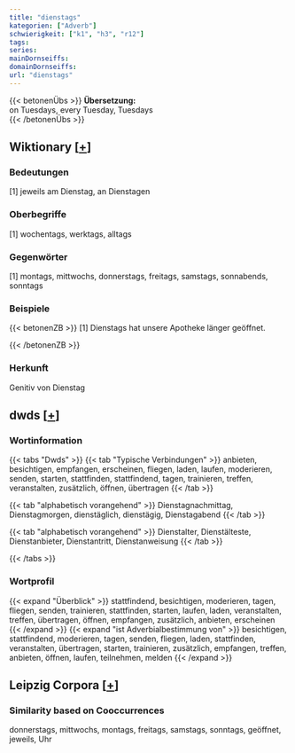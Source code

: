 ```yaml
---
title: "dienstags"
kategorien: ["Adverb"]
schwierigkeit: ["k1", "h3", "r12"]
tags:
series:
mainDornseiffs:
domainDornseiffs:
url: "dienstags"
---
```


{{< betonenÜbs >}}
**Übersetzung:**  
on Tuesdays, every Tuesday, Tuesdays  
{{< /betonenÜbs >}}

## Wiktionary [[+](https://de.wiktionary.org/wiki/dienstags)]

### Bedeutungen
[1] jeweils am Dienstag, an Dienstagen  

### Oberbegriffe
[1] wochentags, werktags, alltags  

### Gegenwörter
[1] montags, mittwochs, donnerstags, freitags, samstags, sonnabends, sonntags  

### Beispiele
{{< betonenZB >}}
[1] Dienstags hat unsere Apotheke länger geöffnet.  

{{< /betonenZB >}}
### Herkunft
Genitiv von Dienstag  



## dwds [[+](https://www.dwds.de/wb/dienstags)]

### Wortinformation
{{< tabs "Dwds" >}}
{{< tab "Typische Verbindungen" >}}
anbieten, besichtigen, empfangen, erscheinen, fliegen, laden, laufen, moderieren, senden, starten, stattfinden, stattfindend, tagen, trainieren, treffen, veranstalten, zusätzlich, öffnen, übertragen
{{< /tab >}}

{{< tab "alphabetisch vorangehend" >}}
Dienstagnachmittag, Dienstagmorgen, dienstäglich, dienstägig, Dienstagabend
{{< /tab >}}

{{< tab "alphabetisch vorangehend" >}}
Dienstalter, Dienstälteste, Dienstanbieter, Dienstantritt, Dienstanweisung
{{< /tab >}}

{{< /tabs >}}

### Wortprofil
{{< expand "Überblick" >}} stattfindend, besichtigen, moderieren, tagen, fliegen, senden, trainieren, stattfinden, starten, laufen, laden, veranstalten, treffen, übertragen, öffnen, empfangen, zusätzlich, anbieten, erscheinen {{< /expand >}}
{{< expand "ist Adverbialbestimmung von" >}} besichtigen, stattfindend, moderieren, tagen, senden, fliegen, laden, stattfinden, veranstalten, übertragen, starten, trainieren, zusätzlich, empfangen, treffen, anbieten, öffnen, laufen, teilnehmen, melden {{< /expand >}}

## Leipzig Corpora [[+](https://corpora.uni-leipzig.de/en/res?word=dienstags&corpusId=deu_newscrawl-public_2018)]


### Similarity based on Cooccurrences
donnerstags, mittwochs, montags, freitags, samstags, sonntags, geöffnet, jeweils, Uhr

